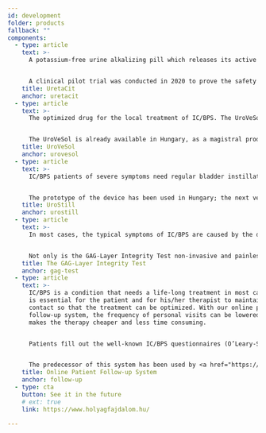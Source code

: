 ```yaml
---
id: development
folder: products
fallback: ""
components:
  - type: article
    text: >-
      A potassium-free urine alkalizing pill which releases its active ingredients slowly and in a controlled form, thus, raising the urine pH and mitigates the pH fluctuation at the same time. The UretaCit was developed for IC/BPS patients, but it could be useful in the treatment of other conditions, too.


      A clinical pilot trial was conducted in 2020 to prove the safety and effectiveness of the UretaCit. The necessary preparations of mass production have been started at our partner, HGA Biomed. This Hungarian company, which is a part of the Vanessa Research Group (the US), has GMP certificate, too.
    title: UretaCit
    anchor: uretacit
  - type: article
    text: >-
      The optimized drug for the local treatment of IC/BPS. The UroVeSol contains the major, natural components of the GAG-layer of the bladder, just as well as local anesthetics. (The deficiencies of the GAG-layer are responsible for the symptoms of IC/BPS, in most cases.) In order to increase the effectiveness of the treatment, the UroVeSol is applied via “two-step instillation”.


      The UroVeSol is already available in Hungary, as a magistral product, and has been administered to IC/BPS patients.
    title: UroVeSol
    anchor: urovesol
  - type: article
    text: >-
      IC/BPS patients of severe symptoms need regular bladder instillations. However, the availability of therapists is limited, which often results in under- or overtreatment. The UroStill was developed especially for female IC/BPS patients: this medical device provides them help so that they can perform the bladder instillation on their own, at their homes. The UroStill includes the UroDapter® syringe adapter, too. 


      The prototype of the device has been used in Hungary; the next version of the UroStill is under development.
    title: UroStill
    anchor: urostill
  - type: article
    text: >-
      In most cases, the typical symptoms of IC/BPS are caused by the deficiencies of the GAG-layer, which covers the inner surface of the bladder. On the other hand, IC/BPS is not the only condition in which the GAG-layer can be damaged. There have been several attempts to estimate the status of this layer, but all the previous methods are invasive; some of them are painful and/or do not provide quantitative data.


      Not only is the GAG-Layer Integrity Test non-invasive and painless, but also it provides quantitative information, and it can be easily performed by any patient at their homes.
    title: The GAG-Layer Integrity Test
    anchor: gag-test
  - type: article
    text: >-
      IC/BPS is a condition that needs a life-long treatment in most cases. It
      is essential for the patient and for his/her therapist to maintain close
      contact so that the treatment can be optimized. With our online patient
      follow-up system, the frequency of personal visits can be lowered, which
      makes the therapy cheaper and less time consuming.


      Patients fill out the well-known IC/BPS questionnaires (O’Leary-Sant, Dorfman, Lovász) online, upload the results of their GAG-Layer Integrity Tests and the system translates the data into graphs on a timeline. Therefore, the therapist can easily decide whether the patient responds to the treatment, whether any changes or personal visits are necessary.


      The predecessor of this system has been used by <a href="https://www.lovaszsandor.hu/en" rel="external" target="_blank">Sándor Lovász MD. PhD.</a> for years.
    title: Online Patient Follow-up System
    anchor: follow-up
  - type: cta
    button: See it in the future
    # ext: true
    link: https://www.holyagfajdalom.hu/

---
```

